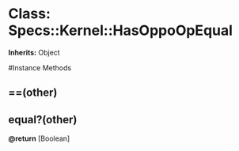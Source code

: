 # Class: Specs::Kernel::HasOppoOpEqual
**Inherits:** Object
    




#Instance Methods
## ==(other) [](#method-i-==)

## equal?(other) [](#method-i-equal?)

**@return** [Boolean] 

